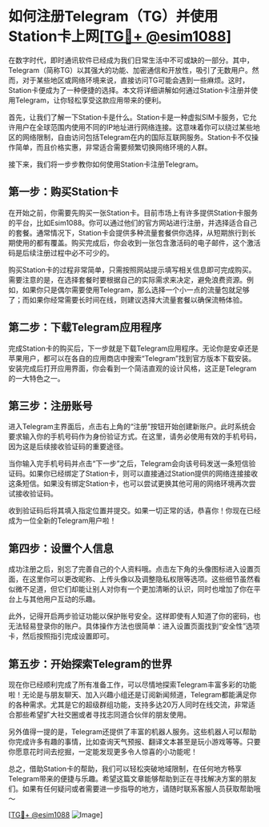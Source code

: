# 如何注册Telegram（TG）并使用Station卡上网[[TG💪+ @esim1088](https://t.me/s/esim1088)]

在数字时代，即时通讯软件已经成为我们日常生活中不可或缺的一部分。其中，Telegram（简称TG）以其强大的功能、加密通信和开放性，吸引了无数用户。然而，对于某些地区或网络环境来说，直接访问TG可能会遇到一些麻烦。这时，Station卡便成为了一种便捷的选择。本文将详细讲解如何通过Station卡注册并使用Telegram，让你轻松享受这款应用带来的便利。

首先，让我们了解一下Station卡是什么。Station卡是一种虚拟SIM卡服务，它允许用户在全球范围内使用不同的IP地址进行网络连接。这意味着你可以绕过某些地区的网络限制，自由访问包括Telegram在内的国际互联网服务。Station卡不仅操作简单，而且价格实惠，非常适合需要频繁切换网络环境的人群。

接下来，我们将一步步教你如何使用Station卡注册Telegram。

## 第一步：购买Station卡

在开始之前，你需要先购买一张Station卡。目前市场上有许多提供Station卡服务的平台，比如Esim1088。你可以通过他们的官方网站进行注册，并选择适合自己的套餐。通常情况下，Station卡会提供多种流量套餐供你选择，从短期旅行到长期使用的都有覆盖。购买完成后，你会收到一张包含激活码的电子邮件，这个激活码是后续注册过程中必不可少的。

购买Station卡的过程非常简单，只需按照网站提示填写相关信息即可完成购买。需要注意的是，在选择套餐时要根据自己的实际需求来决定，避免浪费资源。例如，如果你只是偶尔需要使用Telegram，那么选择一个小一点的流量包就足够了；而如果你经常需要长时间在线，则建议选择大流量套餐以确保流畅体验。

## 第二步：下载Telegram应用程序

完成Station卡的购买后，下一步就是下载Telegram应用程序。无论你是安卓还是苹果用户，都可以在各自的应用商店中搜索“Telegram”找到官方版本下载安装。安装完成后打开应用界面，你会看到一个简洁直观的设计风格，这正是Telegram的一大特色之一。

## 第三步：注册账号

进入Telegram主界面后，点击右上角的“注册”按钮开始创建新账户。此时系统会要求输入你的手机号码作为身份验证方式。在这里，请务必使用有效的手机号码，因为这是后续接收验证码的重要途径。

当你输入完手机号码并点击“下一步”之后，Telegram会向该号码发送一条短信验证码。如果你已经绑定了Station卡，则可以直接通过Station提供的网络连接接收这条短信。如果没有绑定Station卡，也可以尝试更换其他可用的网络环境再次尝试接收验证码。

收到验证码后将其填入指定位置并提交。如果一切正常的话，恭喜你！你现在已经成为一位全新的Telegram用户啦！

## 第四步：设置个人信息

成功注册之后，别忘了完善自己的个人资料哦。点击左下角的头像图标进入设置页面，在这里你可以更改昵称、上传头像以及调整隐私权限等选项。这些细节虽然看似微不足道，但它们却能让别人对你有一个更加清晰的认识，同时也增加了你在平台上与其他用户互动的乐趣。

此外，记得开启两步验证功能以保护账号安全。这样即使有人知道了你的密码，也无法轻易登录你的账户。具体操作方法也很简单：进入设置页面找到“安全性”选项卡，然后按照指引完成设置即可。

## 第五步：开始探索Telegram的世界

现在你已经顺利完成了所有准备工作，可以尽情地探索Telegram丰富多彩的功能啦！无论是与朋友聊天、加入兴趣小组还是订阅新闻频道，Telegram都能满足你的各种需求。尤其是它的超级群组功能，支持多达20万人同时在线交流，非常适合那些希望扩大社交圈或者寻找志同道合伙伴的朋友使用。

另外值得一提的是，Telegram还提供了丰富的机器人服务。这些机器人可以帮助你完成许多有趣的事情，比如查询天气预报、翻译文本甚至是玩小游戏等等。只要你愿意花时间去挖掘，一定能发现更多令人惊喜的小功能呢！

总之，借助Station卡的帮助，我们可以轻松突破地域限制，在任何地方畅享Telegram带来的便捷与乐趣。希望这篇文章能够帮助到正在寻找解决方案的朋友们。如果有任何疑问或者需要进一步指导的地方，请随时联系客服人员获取帮助哦～

[[TG💪+ @esim1088](https://t.me/s/esim1088) ![Image](https://i.postimg.cc/4NQfJmqS/Snipaste-2025-05-13-00-14-12.png)]